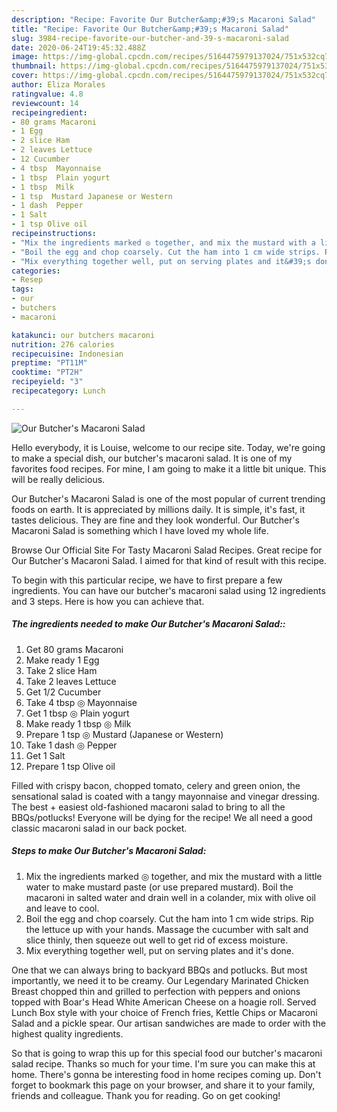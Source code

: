 ```yaml
---
description: "Recipe: Favorite Our Butcher&amp;#39;s Macaroni Salad"
title: "Recipe: Favorite Our Butcher&amp;#39;s Macaroni Salad"
slug: 3984-recipe-favorite-our-butcher-and-39-s-macaroni-salad
date: 2020-06-24T19:45:32.488Z
image: https://img-global.cpcdn.com/recipes/5164475979137024/751x532cq70/our-butchers-macaroni-salad-recipe-main-photo.jpg
thumbnail: https://img-global.cpcdn.com/recipes/5164475979137024/751x532cq70/our-butchers-macaroni-salad-recipe-main-photo.jpg
cover: https://img-global.cpcdn.com/recipes/5164475979137024/751x532cq70/our-butchers-macaroni-salad-recipe-main-photo.jpg
author: Eliza Morales
ratingvalue: 4.8
reviewcount: 14
recipeingredient:
- 80 grams Macaroni
- 1 Egg
- 2 slice Ham
- 2 leaves Lettuce
- 12 Cucumber
- 4 tbsp  Mayonnaise
- 1 tbsp  Plain yogurt
- 1 tbsp  Milk
- 1 tsp  Mustard Japanese or Western
- 1 dash  Pepper
- 1 Salt
- 1 tsp Olive oil
recipeinstructions:
- "Mix the ingredients marked ◎ together, and mix the mustard with a little water to make mustard paste (or use prepared mustard). Boil the macaroni in salted water and drain well in a colander, mix with olive oil and leave to cool."
- "Boil the egg and chop coarsely. Cut the ham into 1 cm wide strips. Rip the lettuce up with your hands. Massage the cucumber with salt and slice thinly, then squeeze out well to get rid of excess moisture."
- "Mix everything together well, put on serving plates and it&#39;s done."
categories:
- Resep
tags:
- our
- butchers
- macaroni

katakunci: our butchers macaroni
nutrition: 276 calories
recipecuisine: Indonesian
preptime: "PT11M"
cooktime: "PT2H"
recipeyield: "3"
recipecategory: Lunch

---
```



![Our Butcher&#39;s Macaroni Salad](https://img-global.cpcdn.com/recipes/5164475979137024/751x532cq70/our-butchers-macaroni-salad-recipe-main-photo.jpg)

Hello everybody, it is Louise, welcome to our recipe site. Today, we're going to make a special dish, our butcher&#39;s macaroni salad. It is one of my favorites food recipes. For mine, I am going to make it a little bit unique. This will be really delicious.

Our Butcher&#39;s Macaroni Salad is one of the most popular of current trending foods on earth. It is appreciated by millions daily. It is simple, it's fast, it tastes delicious. They are fine and they look wonderful. Our Butcher&#39;s Macaroni Salad is something which I have loved my whole life.

Browse Our Official Site For Tasty Macaroni Salad Recipes. Great recipe for Our Butcher&#39;s Macaroni Salad. I aimed for that kind of result with this recipe.


To begin with this particular recipe, we have to first prepare a few ingredients. You can have our butcher&#39;s macaroni salad using 12 ingredients and 3 steps. Here is how you can achieve that.

##### The ingredients needed to make Our Butcher&#39;s Macaroni Salad::

1. Get 80 grams Macaroni
1. Make ready 1 Egg
1. Take 2 slice Ham
1. Take 2 leaves Lettuce
1. Get 1/2 Cucumber
1. Take 4 tbsp ◎ Mayonnaise
1. Get 1 tbsp ◎ Plain yogurt
1. Make ready 1 tbsp ◎ Milk
1. Prepare 1 tsp ◎ Mustard (Japanese or Western)
1. Take 1 dash ◎ Pepper
1. Get 1 Salt
1. Prepare 1 tsp Olive oil


Filled with crispy bacon, chopped tomato, celery and green onion, the sensational salad is coated with a tangy mayonnaise and vinegar dressing. The best + easiest old-fashioned macaroni salad to bring to all the BBQs/potlucks! Everyone will be dying for the recipe! We all need a good classic macaroni salad in our back pocket. 

##### Steps to make Our Butcher&#39;s Macaroni Salad:

1. Mix the ingredients marked ◎ together, and mix the mustard with a little water to make mustard paste (or use prepared mustard). Boil the macaroni in salted water and drain well in a colander, mix with olive oil and leave to cool.
1. Boil the egg and chop coarsely. Cut the ham into 1 cm wide strips. Rip the lettuce up with your hands. Massage the cucumber with salt and slice thinly, then squeeze out well to get rid of excess moisture.
1. Mix everything together well, put on serving plates and it&#39;s done.


One that we can always bring to backyard BBQs and potlucks. But most importantly, we need it to be creamy. Our Legendary Marinated Chicken Breast chopped thin and grilled to perfection with peppers and onions topped with Boar&#39;s Head White American Cheese on a hoagie roll. Served Lunch Box style with your choice of French fries, Kettle Chips or Macaroni Salad and a pickle spear. Our artisan sandwiches are made to order with the highest quality ingredients. 

So that is going to wrap this up for this special food our butcher&#39;s macaroni salad recipe. Thanks so much for your time. I'm sure you can make this at home. There's gonna be interesting food in home recipes coming up. Don't forget to bookmark this page on your browser, and share it to your family, friends and colleague. Thank you for reading. Go on get cooking!
